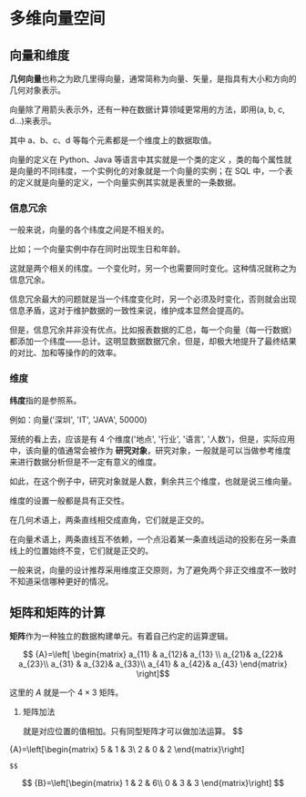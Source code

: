 # 多维向量空间

## 向量和维度

**几何向量**也称之为欧几里得向量，通常简称为向量、矢量，是指具有大小和方向的几何对象表示。

向量除了用箭头表示外，还有一种在数据计算领域更常用的方法，即用(a, b, c, d...)来表示。

其中 a、b、c、d 等每个元素都是一个维度上的数据取值。

向量的定义在 Python、Java 等语言中其实就是一个类的定义
，类的每个属性就是向量的不同纬度，一个实例化的对象就是一个向量的实例；在 SQL 中，一个表的定义就是向量的定义，一个向量实例其实就是表里的一条数据。

### 信息冗余

一般来说，向量的各个纬度之间是不相关的。

比如；一个向量实例中存在同时出现生日和年龄。

这就是两个相关的纬度。一个变化时，另一个也需要同时变化。这种情况就称之为信息冗余。

信息冗余最大的问题就是当一个纬度变化时，另一个必须及时变化，否则就会出现信息矛盾，这对于维护数据的一致性来说，维护成本显然会提高的。

但是，信息冗余并非没有优点。比如报表数据的汇总，每一个向量（每一行数据）都添加一个纬度——总计。这明显数据数据冗余，但是，却极大地提升了最终结果的对比、加和等操作的的效率。

### 维度

**纬度**指的是参照系。

例如：向量('深圳', 'IT', 'JAVA', 50000)

笼统的看上去，应该是有 4 个维度('地点', '行业', '语言', '人数')，但是，实际应用中，该向量的值通常会被作为 **研究对象**，研究对象，一般就是可以当做参考维度来进行数据分析但是不一定有意义的维度。

如此，在这个例子中，研究对象就是人数，剩余共三个维度，也就是说三维向量。

维度的设置一般都是具有正交性。

在几何术语上，两条直线相交成直角，它们就是正交的。

在向量术语上，两条直线互不依赖，一个点沿着某一条直线运动的投影在另一条直线上的位置始终不变，它们就是正交的。

一般来说，向量的设计推荐采用维度正交原则，为了避免两个非正交维度不一致时不知道采信哪种更好的情况。

## 矩阵和矩阵的计算

**矩阵**作为一种独立的数据构建单元。有着自己约定的运算逻辑。

$$
{A}=\left[
\begin{matrix}
a_{11} & a_{12}& a_{13} \\
a_{21}& a_{22}& a_{23}\\
a_{31} & a_{32}& a_{33}\\
a_{41} & a_{42}& a_{43}
\end{matrix}
\right]$$

这里的 $A$ 就是一个 ${4\times3}$ 矩阵。

1. 矩阵加法

   就是对应位置的值相加。只有同型矩阵才可以做加法运算。
$$

{A}=\left[\begin{matrix}
5 & 1 & 3\\
2 & 0 & 2
\end{matrix}\right]

    $$

$$
{B}=\left[\begin{matrix}
 1 & 2 & 6\\
 0 & 3 & 3
 \end{matrix}\right]
$$
